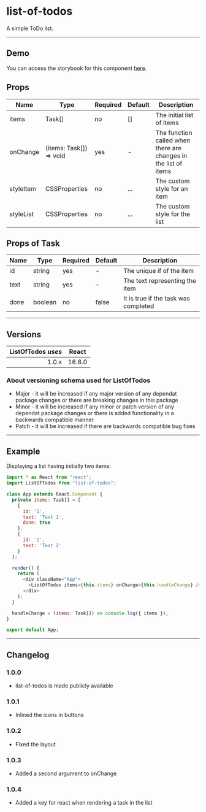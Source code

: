 # list-of-todos

A simple ToDo list.

---

## Demo

You can access the storybook for this component [here](https://iulian-radu-at.github.io/list-of-todos/).

## Props

| Name      | Type                    | Required | Default | Description                                                     |
|-----------|-------------------------|----------|---------|-----------------------------------------------------------------|
| items     | Task[]                  | no       | []      | The initial list of items                                       |
| onChange  | (items: Task[]) => void | yes      | -       | The function called when there are changes in the list of items |
| styleItem | CSSProperties           | no       | ...     | The custom style for an item                                    |
| styleList | CSSProperties           | no       | ...     | The custom style for the list                                   |

## Props of Task

| Name | Type    | Required | Default | Description                          |
|------|---------|----------|---------|--------------------------------------|
| id   | string  | yes      | -       | The unique if of the item            |
| text | string  | yes      | -       | The text representing the item       |
| done | boolean | no       | false   | It is true if the task was completed |

---

## Versions

| ListOfTodos _uses_ | React  |
|-------------------:|:------:|
|              1.0.x | 16.8.0 |

### About versioning schema used for ListOfTodos

- Major - it will be increased if any major version of any dependat package changes or there are breaking changes in this package
- Minor - it will be increased if any minor or patch version of any dependat package changes or there is added functionality in a backwards compatible manner
- Patch - it will be increased if there are backwards compatible bug fixes

---

## Example

Displaying a list having initially two items:

```js
import * as React from "react";
import ListOfTodos from "list-of-todos";

class App extends React.Component {
  private items: Task[] = [
    {
      id: '1',
      text: 'Text 1',
      done: true
    },
    {
      id: '2',
      text: 'Text 2'
    }
  ];

  render() {
    return (
      <div className="App">
        <ListOfTodos items={this.items} onChange={this.handleChange} />
      </div>
    );
  }

  handleChange = (items: Task[]) => console.log({ items });
}

export default App;
```

---

## Changelog

### 1.0.0

- list-of-todos is made publicly available

### 1.0.1

- Inlined the icons in buttons

### 1.0.2

- Fixed the layout

### 1.0.3

- Added a second argument to onChange

### 1.0.4

- Added a key for react when rendering a task in the list
